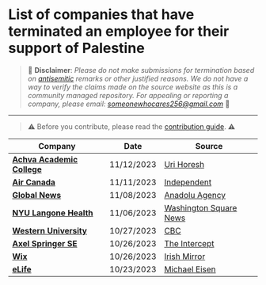 # List of companies that have terminated an employee for their support of Palestine

> 🚫 **Disclaimer**: *Please do not make submissions for termination based on [antisemitic](https://www.oxfordreference.com/display/10.1093/oi/authority.20110803095417471) remarks or other justified reasons. We do not have a way to verify the claims made on the source website as this is a community managed repository. For appealing or reporting a company, please email: someonewhocares256@gmail.com* 🚫
---
> ⚠️ Before you contribute, please read  the [contribution guide](./CONTRIBUTING.md). ⚠️

| Company | Date | Source |
| ------- | ---- | ------- | 
| **[Achva Academic College](https://english.achva.ac.il/)** | 11/12/2023 | [Uri Horesh](https://x.com/urihoresh/status/1723685598207123601?s=20) |
| **[Air Canada](https://aircanada.com/us/en/aco/home.html)** | 11/11/2023 | [Independent](https://www.independent.co.uk/news/world/americas/air-canada-grounds-pilot-israel-b2427963.html) |
| **[Global News](https://globalnews.ca/)** | 11/08/2023 | [Anadolu Agency](https://www.aa.com.tr/en/americas/canadian-journalist-fired-over-pro-palestine-posts-speaks-out/3047212) |
| **[NYU Langone Health](https://nyulangone.org/)** | 11/06/2023 | [Washington Square News](https://nyunews.com/news/2023/11/06/physician-terminated-nyu/) |
| **[Western University](https://www.uwo.ca/index.html)** | 10/27/2023 | [CBC](https://www.cbc.ca/news/canada/london/aarij-anwer-western-university-israel-hamas-war-1.7010337) |
| **[Axel Springer SE](https://www.axelspringer.com/en/)** | 10/26/2023 | [The Intercept](https://theintercept.com/2023/10/26/axel-springer-fires-employee-israel/) |
| **[Wix](https://www.wix.com/)** | 10/26/2023 | [Irish Mirror](https://www.irishmirror.ie/news/irish-news/fundraiser-irish-woman-wix-palestine-31287833) |
| **[eLife](https://elifesciences.org/)** | 10/23/2023 | [Michael Eisen](https://x.com/mbeisen/status/1716556747710574931?s=20) |

